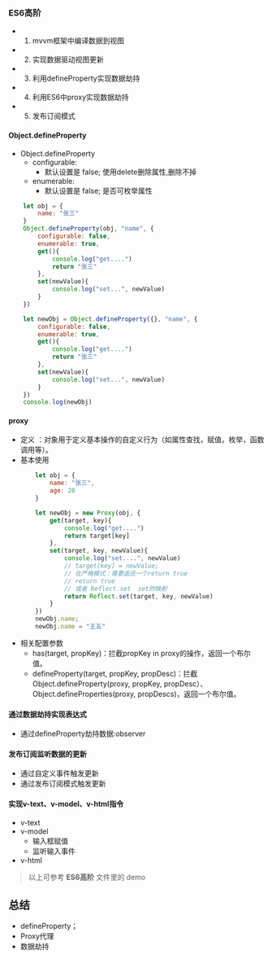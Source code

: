 ### ES6高阶
- 1. mvvm框架中编译数据到视图
- 2. 实现数据驱动视图更新
- 3. 利用defineProperty实现数据劫持
- 4. 利用ES6中proxy实现数据劫持
- 5. 发布订阅模式

#### Object.defineProperty
- Object.defineProperty
    - configurable:
        - 默认设置是 false; 使用delete删除属性,删除不掉
    - enumerable:
        - 默认设置是 false; 是否可枚举属性
```js
    let obj = {
        name: "张三"
    }
    Object.defineProperty(obj, "name", {
        configurable: false,
        enumerable: true,
        get(){
            console.log("get....")
            return "张三"
        },
        set(newValue){
            console.log("set...", newValue)
        }
    })
```
```js
    let newObj = Object.defineProperty({}, "name", {
        configurable: false,
        enumerable: true,
        get(){
            console.log("get....")
            return "张三"
        },
        set(newValue){
            console.log("set...", newValue)
        }
    })
    console.log(newObj)
```
#### proxy
- 定义  ：对象用于定义基本操作的自定义行为（如属性查找，赋值，枚举，函数调用等）。
- 基本使用
    ```js
        let obj = {
            name: "张三",
            age: 20
        }

        let newObj = new Proxy(obj, {
            get(target, key){
                console.log("get....")
                return target[key]
            },
            set(target, key, newValue){
                console.log("set....", newValue)
                // target[key] = newValue;
                // 在严格模式：需要返还一个return true
                // return true
                // 或者 Reflect.set  set的映射
                return Reflect.set(target, key, newValue)
            }
        })
        newObj.name;
        newObj.name = "王五"
    ```
- 相关配置参数
    - has(target, propKey)：拦截propKey in proxy的操作，返回一个布尔值。
    - defineProperty(target, propKey, propDesc)：拦截Object.defineProperty(proxy, propKey, propDesc）、Object.defineProperties(proxy, propDescs)，返回一个布尔值。

#### 通过数据劫持实现表达式
- 通过defineProperty劫持数据:observer

#### 发布订阅监听数据的更新
- 通过自定义事件触发更新
- 通过发布订阅模式触发更新

#### 实现v-text、v-model、v-html指令
- v-text
- v-model
    - 输入框赋值
    - 监听输入事件
- v-html

> 以上可参考 **ES6高阶** 文件里的 demo

## 总结

- defineProperty；
- Proxy代理
- 数据劫持